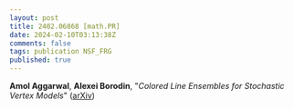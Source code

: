 ```yaml
---
layout: post
title: 2402.06868 [math.PR]
date: 2024-02-10T03:13:38Z
comments: false
tags: publication NSF_FRG
published: true
---
```


<b>Amol Aggarwal</b>, <b>Alexei Borodin</b>, "<i>Colored Line Ensembles for Stochastic Vertex Models</i>" ([arXiv](http://arxiv.org/abs/2402.06868v1))
